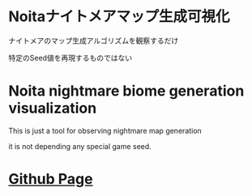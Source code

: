 # Noitaナイトメアマップ生成可視化
ナイトメアのマップ生成アルゴリズムを観察するだけ

特定のSeed値を再現するものではない

# Noita nightmare biome generation visualization

This is just a tool for observing nightmare map generation

it is not depending any special game seed.

# **[Github Page](https://faintsnov.github.io/noita_nightmare_biome_gen_visualization/)**
